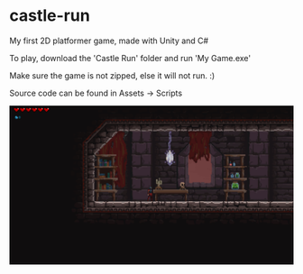 # castle-run
My first 2D platformer game, made with Unity and C#

To play, download the 'Castle Run' folder and run 'My Game.exe'

Make sure the game is not zipped, else it will not run. :)

Source code can be found in Assets -> Scripts

![Castle Run](/screenshots/castle-run.png)
